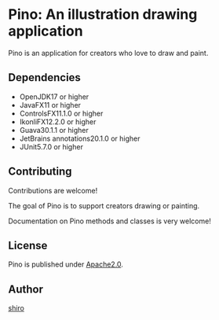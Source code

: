 # Pino: An illustration drawing application
Pino is an application for creators who love to draw and paint.

## Dependencies
- OpenJDK17 or higher
- JavaFX11 or higher
- ControlsFX11.1.0 or higher
- IkonliFX12.2.0 or higher
- Guava30.1.1 or higher
- JetBrains annotations20.1.0 or higher
- JUnit5.7.0 or higher

## Contributing
Contributions are welcome!  

The goal of Pino is to support creators drawing or painting.

Documentation on Pino methods and classes is very welcome!

## License
Pino is published under [Apache2.0](https://www.apache.org/licenses/LICENSE-2.0).

## Author
[shiro](https://github.com/sirrop)